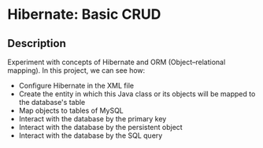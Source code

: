 # Hibernate: Basic CRUD

## Description
Experiment with concepts of Hibernate and ORM (Object–relational mapping). In this project, we can see how:
* Configure Hibernate in the XML file
* Create the entity in which this Java class or its objects will be mapped to the database's table
* Map objects to tables of MySQL
* Interact with the database by the primary key
* Interact with the database by the persistent object
* Interact with the database by the SQL query
